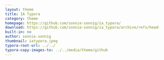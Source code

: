 ```yaml
---
layout: theme
title: IA Typora
category: theme
homepage: https://github.com/sonnie-sonnig/ia_typora/
download: https://github.com/sonnie-sonnig/ia_typora/archive/refs/heads/main.zip
built-in: no
author: sonnie.sonnig
thumbnail: iatypora.jpeg
typora-root-url: ../../
typora-copy-images-to: ../../media/theme/github
---
```

